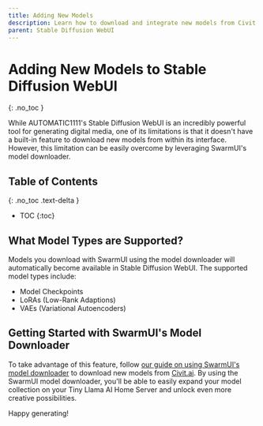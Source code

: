 ```yaml
---
title: Adding New Models
description: Learn how to download and integrate new models from Civit.ai into Stable Diffusion WebUI using SwarmUI's model downloader.
parent: Stable Diffusion WebUI
---
```

# Adding New Models to Stable Diffusion WebUI
{: .no_toc }

While AUTOMATIC1111's Stable Diffusion WebUI is an incredibly powerful tool for generating digital media, one of its limitations is that it doesn't have a built-in feature to download new models from within its interface. However, this limitation can be easily overcome by leveraging SwarmUI's model downloader.

## Table of Contents
{: .no_toc .text-delta }

- TOC
{:toc}

## What Model Types are Supported?

Models you download with SwarmUI using the model downloader will automatically become available in Stable Diffusion WebUI. The supported model types include:

- Model Checkpoints
- LoRAs (Low-Rank Adaptions)
- VAEs (Variational Autoencoders)

## Getting Started with SwarmUI's Model Downloader

To take advantage of this feature, follow [our guide on using SwarmUI's model downloader](/guides/swarmui/civitai-integration.html) to download new models from [Civit.ai](https://civit.ai). By using the SwarmUI model downloader, you'll be able to easily expand your model collection on your Tiny Llama AI Home Server and unlock even more creative possibilities.

Happy generating!
